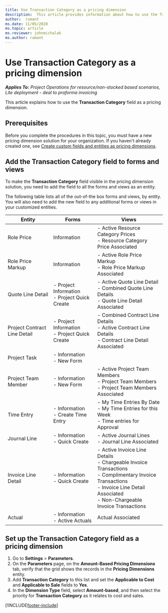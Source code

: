 ```yaml
--- 
title: Use Transaction Category as a pricing dimension
description:  This article provides information about how to use the Transaction Category field as a pricing dimension.
author:  rumant
ms.date: 11/05/2020  
ms.topic: article 
ms.reviewer: johnmichalak
ms.author: rumant 
--- 
```


# Use Transaction Category as a pricing dimension


_**Applies To:** Project Operations for resource/non-stocked based scenarios, Lite deployment - deal to proforma invoicing_


This article explains how to use the **Transaction Category** field as a pricing dimension. 

## Prerequisites
Before you complete the procedures in this topic, you must have a new pricing dimension solution for your organization. If you haven't already created one, see [Create custom fields and entities as pricing dimensions](create-custom-fields-entities-pricing-dimensions.md).

## Add the Transaction Category field to forms and views
To make the **Transaction Category** field visible in the pricing dimension solution, you need to add the field to all the forms and views as an entity.

The following table lists all of the out-of-the box forms and views, by entity. You will also need to add the new field to any additional forms or views in your customized entities.

|  Entity        | Forms     |Views        |
| ------------------------------|---------------------------------|----------------------------------|
|  Role Price| Information |- Active Resource Category Prices<br> - Resource Category Price Associated |
|  Role Price Markup| Information|- Active Role Price Markup<br>- Role Price Markup Associated |
|  Quote Line Detail|- Project Information<br>- Project Quick Create| - Active Quote Line Detail<br>- Combined Quote Line Details<br>- Quote Line Detail Associated |
|  Project Contract Line Detail|- Project Information<br>- Project Quick Create|- Combined Contract Line Details<br>- Active Contract Line Details<br>- Contract Line Detail Associated |
|  Project Task|- Information<br>- New Form| &nbsp; |
|  Project Team Member|- Information<br>- New Form|- Active Project Team Members<br>- Project Team Members<br>- Project Team Members Associated |
|  Time Entry|- Information<br>- Create Time Entry|- My Time Entries By Date<br>- My Time Entries for this Week<br>- Time entries for Approval|
|  Journal Line|- Information<br>- Quick Create|- Active Journal Lines<br>- Journal Line Associated|
|  Invoice Line Detail|- Information<br>- Quick Create|- Active Invoice Line Details<br>- Chargeable Invoice Transactions<br>- Complimentary Invoice Transactions<br>- Invoice Line Detail Associated <br>- Non-Chargeable Invoice Transactions|
|  Actual|- Information<br>- Active Actuals| Actual Associated |

## Set up the Transaction Category field as a pricing dimension

1. Go to **Settings** > **Parameters**. 
2. On the **Parameters** page, on the **Amount-Based Pricing Dimensions** tab, verify that the grid shows the records in the **Pricing Dimensions** entity.
3. Add **Transaction Category** to this list and set the **Applicable to Cost** and **Applicable to Sale** fields to **Yes**.
4. In the **Dimension Type** field, select **Amount-based**, and then select the priority for **Transaction Category** as it relates to cost and sales.


[!INCLUDE[footer-include](../includes/footer-banner.md)]